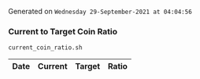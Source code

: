 Generated on `Wednesday 29-September-2021 at 04:04:56`

### Current to Target Coin Ratio
`current_coin_ratio.sh`

Date|Current|Target|Ratio
---|---|---|---
